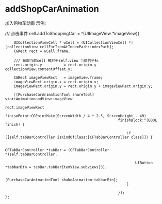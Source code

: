 # addShopCarAnimation
加入购物车动画
示例:

/// 点击事件
    cell.addToShoppingCar = ^(UIImageView *imageView){
        
        UICollectionViewCell * wCell = (UICollectionViewCell *)[collectionView cellForItemAtIndexPath:indexPath];
        CGRect rect = wCell.frame;
        
        /// 获取当前cell 相对于self.view 当前的坐标
        rect.origin.y          = rect.origin.y - collectionView.contentOffset.y;

        CGRect imageViewRect   = imageView.frame;
        imageViewRect.origin.x = rect.origin.x;
        imageViewRect.origin.y = rect.origin.y + imageViewRect.origin.y;

        [[PurchaseCarAnimationTool shareTool] startAnimationandView:imageView
                                                               rect:imageViewRect
                                                        finisnPoint:CGPointMake(ScreenWidth / 4 * 2.5, ScreenHeight - 49)
                                                        finishBlock:^(BOOL finish) {
                                                            
                                                            if ([self.tabBarController isKindOfClass:[CFTabBarController class]]) {
                                                                
                                                                CFTabBarController *tabBar = (CFTabBarController *)self.tabBarController;
                                                                
                                                                UIButton *tabbarBtn = tabBar.tabBarItemView.subviews[3];
                                                                
                                                                [PurchaseCarAnimationTool shakeAnimation:tabbarBtn];
                                                            }
                                                            
                                                        }];
    };
    
